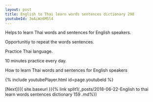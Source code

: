 ```yaml
---
layout: post
title: English to Thai learn words sentences dictionary 298 
youtubeId: 3oAiWz6M5l4
---
```

 
 
Helps to learn Thai words and sentences for English speakers.

Opportunitiy to repeat the words sentences. 

Practice Thai language. 
 
10 minutes practice every day. 
 
How to learn Thai words and sentences for English speakers 
 
{% include youtubePlayer.html id=page.youtubeId %}
 
 
[Next]({{ site.baseurl }}{% link  split1/_posts/2018-06-22-English to thai learn words sentences dictionary 159 .md%})
 
